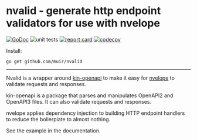# nvalid - generate http endpoint validators for use with nvelope

[![GoDoc](https://godoc.org/github.com/muir/nvalid?status.png)](https://pkg.go.dev/github.com/muir/nvalid)
![unit tests](https://github.com/muir/nvalid/actions/workflows/go.yml/badge.svg)
[![report card](https://goreportcard.com/badge/github.com/muir/nvalid)](https://goreportcard.com/report/github.com/muir/nvalid)
[![codecov](https://codecov.io/gh/muir/nvalid/branch/main/graph/badge.svg)](https://codecov.io/gh/muir/nvalid)

Install:

	go get github.com/muir/nvalid

---

Nvalid is a wrapper around [kin-openapi](https://pkg.go.dev/github.com/getkin/kin-openapi) to
make it easy for [nvelope](https://github.com/muir/nject/tree/main/nvelope) to validate requests
and responses.

kin-openapi is a package that parses and manipulates OpenAPI2 and OpenAPI3 files.  It can
also validate requests and responses.

nvelope applies dependency injection to building HTTP endpoint handlers to reduce the
boilerplate to almost nothing.

See the example in the documentation.

